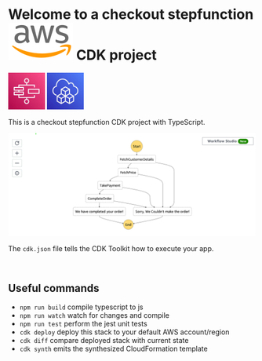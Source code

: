 # Welcome to a checkout stepfunction <img src="assets/svg/aws.svg"/> CDK project

<img src="assets/svg/stepfunction.svg" height="75px" />
<img src="assets/svg/cdk.svg" height="75px" />

<br />

This is a checkout stepfunction CDK project with TypeScript.

<img src="assets/img/workflow.png" />

<br/>

The `cdk.json` file tells the CDK Toolkit how to execute your app.

<br/>

## Useful commands

- `npm run build` compile typescript to js
- `npm run watch` watch for changes and compile
- `npm run test` perform the jest unit tests
- `cdk deploy` deploy this stack to your default AWS account/region
- `cdk diff` compare deployed stack with current state
- `cdk synth` emits the synthesized CloudFormation template
